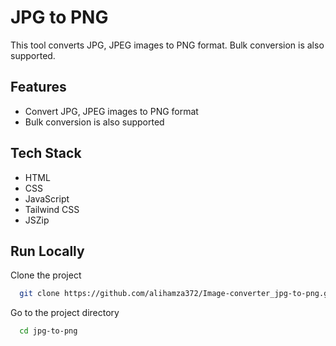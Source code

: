 # JPG to PNG

This tool converts JPG, JPEG images to PNG format. Bulk conversion is also supported.




## Features

- Convert JPG, JPEG images to PNG format
- Bulk conversion is also supported

## Tech Stack

- HTML
- CSS
- JavaScript
- Tailwind CSS
- JSZip

## Run Locally

Clone the project

```bash
  git clone https://github.com/alihamza372/Image-converter_jpg-to-png.git
```

Go to the project directory

```bash
  cd jpg-to-png
```

